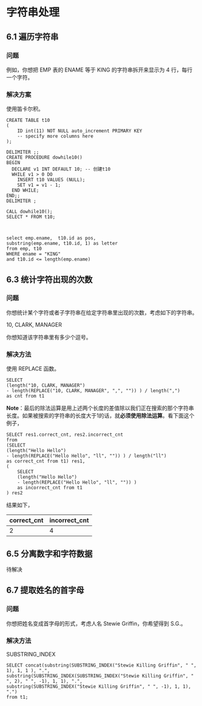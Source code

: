 # 字符串处理

## 6.1 遍历字符串

### 问题

例如，你想把 EMP 表的 ENAME 等于 KING 的字符串拆开来显示为 4 行，每行一个字符。



### 解决方案

使用笛卡尔积。

```
CREATE TABLE t10
(
    ID int(11) NOT NULL auto_increment PRIMARY KEY
    -- specify more columns here
);

DELIMITER ;;
CREATE PROCEDURE dowhile10()
BEGIN
  DECLARE v1 INT DEFAULT 10; -- 创建t10
  WHILE v1 > 0 DO
    INSERT t10 VALUES (NULL);
    SET v1 = v1 - 1;
  END WHILE;
END;;
DELIMITER ;

CALL dowhile10();
SELECT * FROM t10;



select emp.ename,  t10.id as pos, 
substring(emp.ename, t10.id, 1) as letter
from emp, t10
WHERE ename = "KING"
and t10.id <= length(emp.ename)
```



## 6.3 统计字符出现的次数

### 问题

你想统计某个字符或者子字符串在给定字符串里出现的次数，考虑如下的字符串。

10, CLARK, MANAGER

你想知道该字符串里有多少个逗号。



### 解决方法

使用 REPLACE 函数。

```
SELECT 
(length("10, CLARK, MANAGER") 
- length(REPLACE("10, CLARK, MANAGER", ",", "")) ) / length(",")
as cnt from t1
```

**Note**：最后的除法运算是用上述两个长度的差值除以我们正在搜索的那个字符串长度。如果被搜索的字符串的长度大于1的话，就**必须使用除法运算**。看下面这个例子，

```
SELECT res1.correct_cnt, res2.incorrect_cnt
from
(SELECT 
(length("Hello Hello") 
- length(REPLACE("Hello Hello", "ll", "")) ) / length("ll")
as correct_cnt from t1) res1,
(
    SELECT 
    (length("Hello Hello") 
    - length(REPLACE("Hello Hello", "ll", "")) ) 
    as incorrect_cnt from t1
) res2
```

结果如下，

| **correct_cnt** | **incorrect_cnt** |
| --------------- | ----------------- |
| 2               | 4                 |



## 6.5 分离数字和字符数据

待解决



## 6.7 提取姓名的首字母

### 问题

你想把姓名变成首字母的形式，考虑人名 Stewie Griffin，你希望得到 S.G.。



### 解决方法

SUBSTRING_INDEX

```
SELECT concat(substring(SUBSTRING_INDEX("Stewie Killing Griffin", " ", 1), 1, 1 ), ".",
substring(SUBSTRING_INDEX(SUBSTRING_INDEX("Stewie Killing Griffin", " ", 2), " ", -1), 1, 1), ".",
substring(SUBSTRING_INDEX("Stewie Killing Griffin", " ", -1), 1, 1), ".")
from t1;
```


